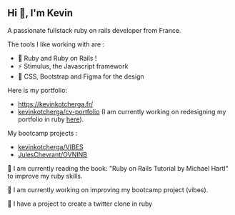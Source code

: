 ## Hi 👋, I'm Kevin

A passionate fullstack ruby on rails developer from France.

The tools I like working with are :

- :gem: Ruby and Ruby on Rails !
- ⚡ Stimulus, the Javascript framework
- :art: CSS, Bootstrap and Figma for the design

Here is my portfolio:
- https://kevinkotcherga.fr/
- [kevinkotcherga/cv-portfolio](https://github.com/kevinkotcherga/cv-portfolio)
(I am currently working on redesigning my portfolio in ruby [here](https://github.com/kevinkotcherga/portfolio)).

My bootcamp projects :

- [kevinkotcherga/VIBES](https://github.com/kevinkotcherga/VIBES)
- [JulesChevrant/OVNINB](https://github.com/JulesChevrant/OVNINB)

🌱 I am currently reading the book: "Ruby on Rails Tutorial by Michael Hartl" to improve my ruby skills.

🔨 I am currently working on improving my bootcamp project (vibes).

🔭 I have a project to create a twitter clone in ruby

<!--
**kevinkotcherga/kevinkotcherga** is a ✨ _special_ ✨ repository because its `README.md` (this file) appears on your GitHub profile.

Here are some ideas to get you started:

- 🔭 I’m currently working on ...
- 🌱 I’m currently learning ...
- 👯 I’m looking to collaborate on ...
- 🤔 I’m looking for help with ...
- 💬 Ask me about ...
- 📫 How to reach me: ...
- 😄 Pronouns: ...
- ⚡ Fun fact: ...
-->
